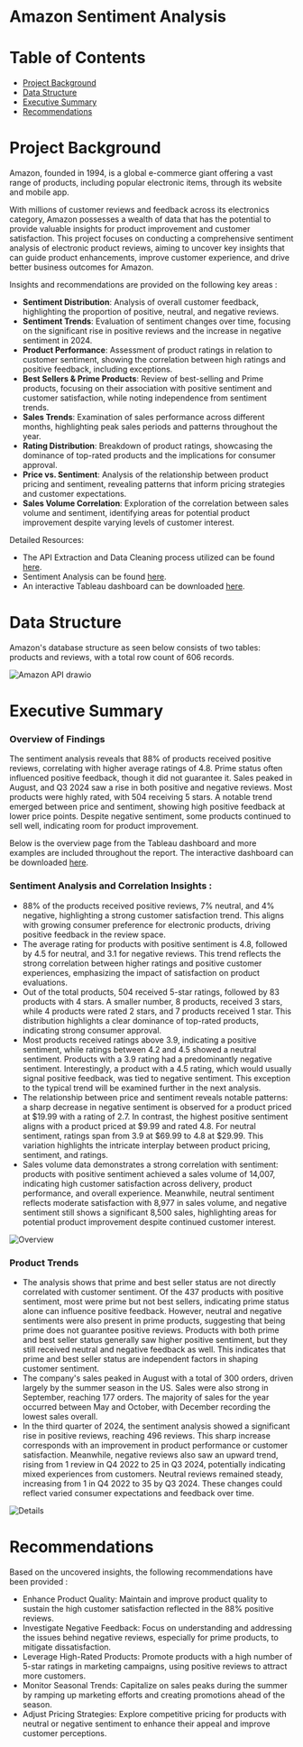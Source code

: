 # Amazon Sentiment Analysis

# Table of Contents
* [Project Background](#project-background)
* [Data Structure](#data-structure)
* [Executive Summary](#executive-summary)
* [Recommendations](#recommendations)

# Project Background 
Amazon, founded in 1994, is a global e-commerce giant offering a vast range of products, including popular electronic items, through its website and mobile app. 

With millions of customer reviews and feedback across its electronics category, Amazon possesses a wealth of data that has the potential to provide valuable insights for product improvement and customer satisfaction. This project focuses on conducting a comprehensive sentiment analysis of electronic product reviews, aiming to uncover key insights that can guide product enhancements, improve customer experience, and drive better business outcomes for Amazon.

Insights and recommendations are provided on the following key areas : 
- **Sentiment Distribution**: Analysis of overall customer feedback, highlighting the proportion of positive, neutral, and negative reviews.
- **Sentiment Trends**: Evaluation of sentiment changes over time, focusing on the significant rise in positive reviews and the increase in negative sentiment in 2024.
- **Product Performance**: Assessment of product ratings in relation to customer sentiment, showing the correlation between high ratings and positive feedback, including exceptions.
- **Best Sellers & Prime Products**: Review of best-selling and Prime products, focusing on their association with positive sentiment and customer satisfaction, while noting independence from sentiment trends.
- **Sales Trends**: Examination of sales performance across different months, highlighting peak sales periods and patterns throughout the year.
- **Rating Distribution**: Breakdown of product ratings, showcasing the dominance of top-rated products and the implications for consumer approval.
- **Price vs. Sentiment**: Analysis of the relationship between product pricing and sentiment, revealing patterns that inform pricing strategies and customer expectations.
- **Sales Volume Correlation**: Exploration of the correlation between sales volume and sentiment, identifying areas for potential product improvement despite varying levels of customer interest.

Detailed Resources: 

- The API Extraction and Data Cleaning process utilized can be found [here](https://github.com/karlyndiary/Amazon-Sentiment-Analysis-EDA/tree/main/%5B01%5D%20API%20Data%20Extraction%2C%20Data%20Cleaning). 
- Sentiment Analysis can be found [here](https://github.com/karlyndiary/Amazon-Sentiment-Analysis-EDA/tree/main/%5B02%5D%20Sentiment%20Analysis).
- An interactive Tableau dashboard can be downloaded [here](https://public.tableau.com/app/profile/karen.judelyn.fernandes/viz/AmazonElectronicsReviewsDashboard/Dashboard-Overview?publish=yes).

# Data Structure

Amazon's database structure as seen below consists of two tables: products and reviews, with a total row count of 606 records.

![Amazon API drawio](https://github.com/user-attachments/assets/44120410-19b8-4834-b36b-23fc109ae3e1)

# Executive Summary 

### Overview of Findings 

The sentiment analysis reveals that 88% of products received positive reviews, correlating with higher average ratings of 4.8. Prime status often influenced positive feedback, though it did not guarantee it. Sales peaked in August, and Q3 2024 saw a rise in both positive and negative reviews. Most products were highly rated, with 504 receiving 5 stars. A notable trend emerged between price and sentiment, showing high positive feedback at lower price points. Despite negative sentiment, some products continued to sell well, indicating room for product improvement.

Below is the overview page from the Tableau dashboard and more examples are included throughout the report. The interactive dashboard can be downloaded [here](https://public.tableau.com/app/profile/karen.judelyn.fernandes/viz/AmazonElectronicsReviewsDashboard/Overview).

### Sentiment Analysis and Correlation Insights : 
- 88% of the products received positive reviews, 7% neutral, and 4% negative, highlighting a strong customer satisfaction trend. This aligns with growing consumer preference for electronic products, driving positive feedback in the review space.
- The average rating for products with positive sentiment is 4.8, followed by 4.5 for neutral, and 3.1 for negative reviews. This trend reflects the strong correlation between higher ratings and positive customer experiences, emphasizing the impact of satisfaction on product evaluations.
- Out of the total products, 504 received 5-star ratings, followed by 83 products with 4 stars. A smaller number, 8 products, received 3 stars, while 4 products were rated 2 stars, and 7 products received 1 star. This distribution highlights a clear dominance of top-rated products, indicating strong consumer approval.
- Most products received ratings above 3.9, indicating a positive sentiment, while ratings between 4.2 and 4.5 showed a neutral sentiment. Products with a 3.9 rating had a predominantly negative sentiment. Interestingly, a product with a 4.5 rating, which would usually signal positive feedback, was tied to negative sentiment. This exception to the typical trend will be examined further in the next analysis.
- The relationship between price and sentiment reveals notable patterns: a sharp decrease in negative sentiment is observed for a product priced at $19.99 with a rating of 2.7. In contrast, the highest positive sentiment aligns with a product priced at $9.99 and rated 4.8. For neutral sentiment, ratings span from 3.9 at $69.99 to 4.8 at $29.99. This variation highlights the intricate interplay between product pricing, sentiment, and ratings.
- Sales volume data demonstrates a strong correlation with sentiment: products with positive sentiment achieved a sales volume of 14,007, indicating high customer satisfaction across delivery, product performance, and overall experience. Meanwhile, neutral sentiment reflects moderate satisfaction with 8,977 in sales volume, and negative sentiment still shows a significant 8,500 sales, highlighting areas for potential product improvement despite continued customer interest.

![Overview](https://github.com/user-attachments/assets/41b8d8a7-f411-431e-bade-048a12eac3cc)

### Product Trends
- The analysis shows that prime and best seller status are not directly correlated with customer sentiment. Of the 437 products with positive sentiment, most were prime but not best sellers, indicating prime status alone can influence positive feedback. However, neutral and negative sentiments were also present in prime products, suggesting that being prime does not guarantee positive reviews. Products with both prime and best seller status generally saw higher positive sentiment, but they still received neutral and negative feedback as well. This indicates that prime and best seller status are independent factors in shaping customer sentiment.
- The company's sales peaked in August with a total of 300 orders, driven largely by the summer season in the US. Sales were also strong in September, reaching 177 orders. The majority of sales for the year occurred between May and October, with December recording the lowest sales overall.
- In the third quarter of 2024, the sentiment analysis showed a significant rise in positive reviews, reaching 496 reviews. This sharp increase corresponds with an improvement in product performance or customer satisfaction. Meanwhile, negative reviews also saw an upward trend, rising from 1 review in Q4 2022 to 25 in Q3 2024, potentially indicating mixed experiences from customers. Neutral reviews remained steady, increasing from 1 in Q4 2022 to 35 by Q3 2024. These changes could reflect varied consumer expectations and feedback over time.

![Details](https://github.com/user-attachments/assets/4f5e1577-e61a-4bda-9cc9-609fb8b9593d)

# Recommendations

Based on the uncovered insights, the following recommendations have been provided : 

- Enhance Product Quality: Maintain and improve product quality to sustain the high customer satisfaction reflected in the 88% positive reviews.
- Investigate Negative Feedback: Focus on understanding and addressing the issues behind negative reviews, especially for prime products, to mitigate dissatisfaction.
- Leverage High-Rated Products: Promote products with a high number of 5-star ratings in marketing campaigns, using positive reviews to attract more customers.
- Monitor Seasonal Trends: Capitalize on sales peaks during the summer by ramping up marketing efforts and creating promotions ahead of the season.
- Adjust Pricing Strategies: Explore competitive pricing for products with neutral or negative sentiment to enhance their appeal and improve customer perceptions.
